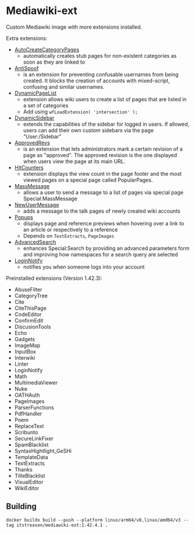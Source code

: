 # Mediawiki-ext

Custom Mediawiki image with more extensions installed.

Extra extensions:
- [AutoCreateCategoryPages](https://www.mediawiki.org/wiki/Extension:Auto_Create_Category_Pages)
  - automatically creates stub pages for non-existent categories as soon as they are linked to
- [AntiSpoof](https://www.mediawiki.org/wiki/Extension:AntiSpoof)
  - is an extension for preventing confusable usernames from being created. It blocks the creation of accounts with mixed-script, confusing and similar usernames.
- [DynamicPageList](https://www.mediawiki.org/wiki/Extension:DynamicPageList_(Wikimedia))
  - extension allows wiki users to create a list of pages that are listed in a set of categories
  - Add using `wfLoadExtension( 'intersection' );`
- [DynamicSidebar](https://www.mediawiki.org/wiki/Extension:DynamicSidebar)
  - extends the capabilities of the sidebar for logged in users. If allowed, users can add their own custom sidebars via the page "User:<username>/Sidebar"
- [ApprovedRevs](https://www.mediawiki.org/wiki/Extension:Approved_Revs)
  - is an extension that lets administrators mark a certain revision of a page as "approved". The approved revision is the one displayed when users view the page at its main URL.
- [HitCounters](https://www.mediawiki.org/wiki/Extension:HitCounters)
  - extension displays the view count in the page footer and the most viewed pages on a special page called PopularPages.
- [MassMessage](https://www.mediawiki.org/wiki/Extension:MassMessage)
  - allows a user to send a message to a list of pages via special page Special:MassMessage
- [NewUserMessage](https://www.mediawiki.org/wiki/Extension:NewUserMessage)
  - adds a message to the talk pages of newly created wiki accounts
- [Popups](https://www.mediawiki.org/wiki/Extension:Popups)
  - displays page and reference previews when hovering over a link to an article or respectively to a reference
  - Depends on `TextExtracts`, `PageImages`
- [AdvancedSearch](https://www.mediawiki.org/wiki/Extension:AdvancedSearch)
  - enhances Special:Search by providing an advanced parameters form and improving how namespaces for a search query are selected
- [LoginNotify](https://www.mediawiki.org/wiki/Extension:LoginNotify)
  - notifies you when someone logs into your account

Preinstalled extensions (Version 1.42.3):
- AbuseFilter
- CategoryTree
- Cite
- CiteThisPage
- CodeEditor
- ConfirmEdit
- DiscusionTools
- Echo
- Gadgets
- ImageMap
- InputBox
- Interwiki
- Linter
- LoginNotify
- Math
- MultimediaViewer
- Nuke
- OATHAuth
- PageImages
- ParserFunctions
- PdfHandler
- Poem
- ReplaceText
- Scribunto
- SecureLinkFixer
- SpamBlacklist
- SyntaxHightlight_GeSHi
- TemplateData
- TextExtracts
- Thanks
- TitleBlacklist
- VisualEditor
- WikiEditor


## Building

```shell
docker buildx build --push --platform linux/arm64/v8,linux/amd64/v3 --tag itstreason/mediawiki-ext:1.42.4.1 .
```

